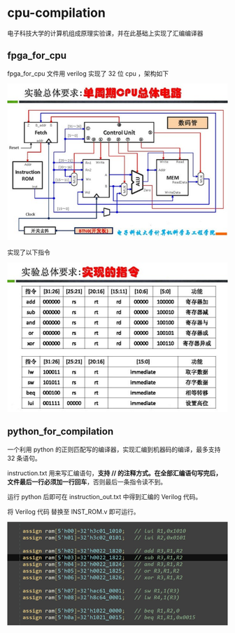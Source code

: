 # cpu-compilation


电子科技大学的计算机组成原理实验课，并在此基础上实现了汇编编译器



## fpga_for_cpu



fpga_for_cpu 文件用 verilog 实现了 32 位 cpu ，架构如下



![架构](https://github.com/Eric-is-good/cpu-compilation/blob/main/pic/%E6%9E%B6%E6%9E%84.jpg)



实现了以下指令



![指令](https://github.com/Eric-is-good/cpu-compilation/blob/main/pic/%E6%8C%87%E4%BB%A4.jpg)







## python_for_compilation


一个利用 python 的正则匹配写的编译器，实现汇编到机器码的编译，最多支持 32 条语句。

instruction.txt 用来写汇编语句，**支持  //  的注释方式。在全部汇编语句写完后，文件最后一行必须加一行回车**，否则最后一条指令读不到。

运行 python 后即可在 instruction_out.txt  中得到汇编的 Verilog 代码。

将 Verilog 代码 替换至  INST_ROM.v 即可运行。


![verilog](https://github.com/Eric-is-good/cpu-compilation/blob/main/pic/verilog.jpg)

